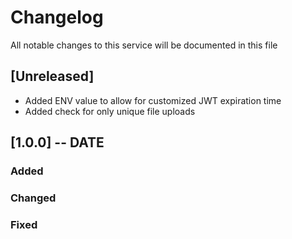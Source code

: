 # Changelog

All notable changes to this service will be documented in this file

## [Unreleased]
- Added ENV value to allow for customized JWT expiration time
- Added check for only unique file uploads

## [1.0.0] -- DATE
### Added

### Changed

### Fixed
